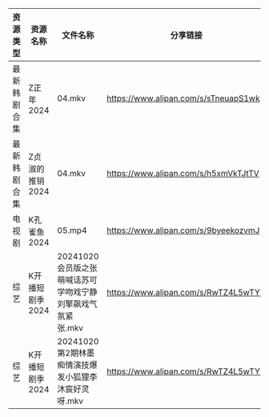 | 资源类型   | 资源名称       | 文件名称                                | 分享链接                                 | 更新时间                |
| ------ | ---------- | ----------------------------------- | ------------------------------------ | ------------------- |
| 最新韩剧合集 | Z正年2024    | 04.mkv                              | https://www.alipan.com/s/sTneuapS1wk | 2024-10-21 00:06:25 |
| 最新韩剧合集 | Z贞淑的推销2024 | 04.mkv                              | https://www.alipan.com/s/h5xmVkTJtTV | 2024-10-21 00:06:27 |
| 电视剧    | K孔雀鱼2024   | 05.mp4                              | https://www.alipan.com/s/9byeekozvmJ | 2024-10-21 08:05:40 |
| 综艺     | K开播短剧季2024 | 20241020会员版之张萌喊话苏可学吻戏宁静刘擎飙戏气氛紧张.mkv | https://www.alipan.com/s/RwTZ4L5wTYU | 2024-10-21 00:06:44 |
| 综艺     | K开播短剧季2024 | 20241020第2期林墨痴情演技爆发小狐狸李沐宸好灵呀.mkv    | https://www.alipan.com/s/RwTZ4L5wTYU | 2024-10-21 08:06:34 |
